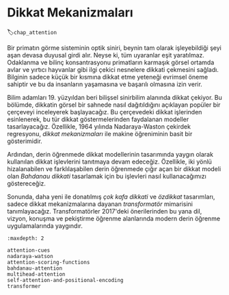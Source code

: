 # Dikkat Mekanizmaları
:label:`chap_attention`

Bir primatın görme sisteminin optik siniri, beynin tam olarak işleyebildiği şeyi aşan devasa duyusal girdi alır. Neyse ki, tüm uyaranlar eşit yaratılmaz. Odaklanma ve bilinç konsantrasyonu primatların karmaşık görsel ortamda avlar ve yırtıcı hayvanlar gibi ilgi çekici nesnelere dikkati çekmesini sağladı. Bilginin sadece küçük bir kısmına dikkat etme yeteneği evrimsel öneme sahiptir ve bu da insanların yaşamasına ve başarılı olmasına izin verir. 

Bilim adamları 19. yüzyıldan beri bilişsel sinirbilim alanında dikkat çekiyor. Bu bölümde, dikkatin görsel bir sahnede nasıl dağıtıldığını açıklayan popüler bir çerçeveyi inceleyerek başlayacağız. Bu çerçevedeki dikkat işlerinden esinlenerek, bu tür dikkat göstermelerinden faydalanan modeller tasarlayacağız. Özellikle, 1964 yılında Nadaraya-Waston çekirdek regresyonu, *dikkat mekanizmaları* ile makine öğreniminin basit bir gösterimidir. 

Ardından, derin öğrenmede dikkat modellerinin tasarımında yaygın olarak kullanılan dikkat işlevlerini tanıtmaya devam edeceğiz. Özellikle, iki yönlü hizalanabilen ve farklılaşabilen derin öğrenmede çığır açan bir dikkat modeli olan *Bahdanau dikkati* tasarlamak için bu işlevleri nasıl kullanacağımızı göstereceğiz. 

Sonunda, daha yeni ile donatılmış
*çok kafa dikkati*
ve *özdikkat* tasarımları, sadece dikkat mekanizmalarına dayanan *transformatör* mimarisini tanımlayacağız. Transformatörler 2017'deki önerilerinden bu yana dil, vizyon, konuşma ve pekiştirme öğrenme alanlarında modern derin öğrenme uygulamalarında yaygındır.

```toc
:maxdepth: 2

attention-cues
nadaraya-watson
attention-scoring-functions
bahdanau-attention
multihead-attention
self-attention-and-positional-encoding
transformer
```
